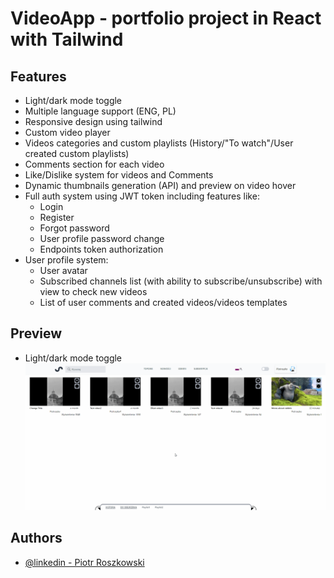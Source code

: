 # VideoApp - portfolio project in React with Tailwind
## Features

- Light/dark mode toggle
- Multiple language support (ENG, PL)
- Responsive design using tailwind
- Custom video player
- Videos categories and custom playlists (History/"To watch"/User created custom playlists)
- Comments section for each video
- Like/Dislike system for videos and Comments
- Dynamic thumbnails generation (API) and preview on video hover
- Full auth system using JWT token including features like:
    - Login
    - Register
    - Forgot password
    - User profile password change
    - Endpoints token authorization
- User profile system:
    - User avatar
    - Subscribed channels list (with ability to subscribe/unsubscribe) with view to check new videos
    - List of user comments and created videos/videos templates



## Preview

- Light/dark mode toggle
![](preview/Darkmode.gif)


## Authors

- [@linkedin - Piotr Roszkowski](https://www.linkedin.com/in/piotr-roszkowski-526853228/)
